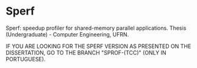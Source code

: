 # Sperf
Sperf: speedup profiler for shared-memory parallel applications. Thesis (Undergraduate) - Computer Engineering, UFRN.

IF YOU ARE LOOKING FOR THE SPERF VERSION AS PRESENTED ON THE DISSERTATION, GO TO THE BRANCH "SPROF-(TCC)" (ONLY IN PORTUGUESE).
